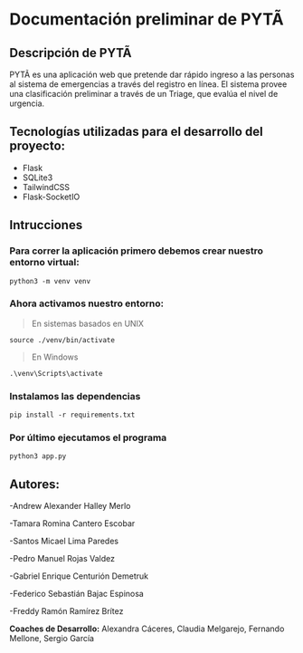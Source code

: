 # Documentación preliminar de PYTÃ

## **Descripción de PYTÃ**

PYTÃ es una aplicación web que pretende dar rápido ingreso a las personas al sistema de emergencias a través del registro en línea. El sistema provee una clasificación preliminar a través de un Triage, que evalúa el nivel de urgencia.

## **Tecnologías utilizadas para el desarrollo del proyecto:**
- Flask
- SQLite3
- TailwindCSS
- Flask-SocketIO

## Intrucciones

### Para correr la aplicación primero debemos crear nuestro entorno virtual:

```
python3 -m venv venv
```
### Ahora activamos nuestro entorno:
> En sistemas basados en UNIX
```
source ./venv/bin/activate
```
> En Windows
```
.\venv\Scripts\activate
```
### Instalamos las dependencias
```
pip install -r requirements.txt
```
### Por último ejecutamos el programa
```
python3 app.py
```

## **Autores:**

-Andrew Alexander Halley Merlo

-Tamara Romina Cantero Escobar

-Santos Micael Lima Paredes

-Pedro Manuel Rojas Valdez

-Gabriel Enrique Centurión Demetruk

-Federico Sebastián Bajac Espinosa

-Freddy Ramón Ramírez Brítez



**Coaches de Desarrollo:** Alexandra Cáceres, Claudia Melgarejo, Fernando Mellone, Sergio García

